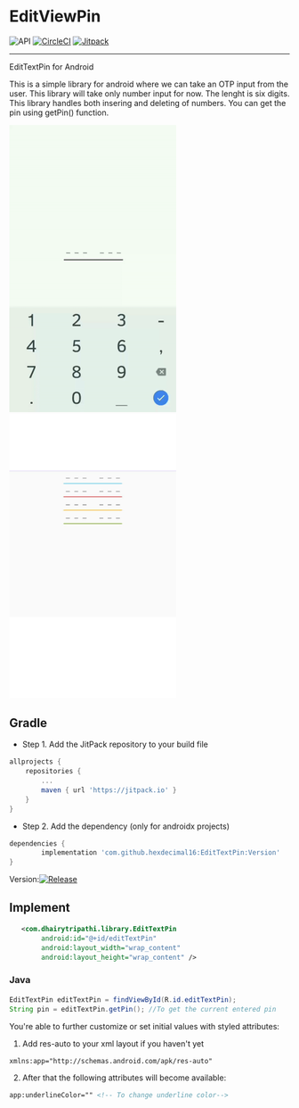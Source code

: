 # EditViewPin

![API](https://img.shields.io/badge/API-23%2B-blue.svg?style=flat)  [![CircleCI](https://circleci.com/gh/hexdecimal16/EditTextPin/tree/master.svg?style=svg)](https://circleci.com/gh/https://github.com/hexdecimal16/EditTextPin/tree/master) [![Jitpack](https://jitpack.io/v/hexdecimal16/EditTextPin.svg)](https://jitpack.io/#hexdecimal16/EditTextPin/0.1.0)

---

EditTextPin for Android

This is a  simple library for android where we can take an OTP input from the user. This library will take only number input for now. The lenght is six digits. This library handles both insering and deleting of numbers. You can get the pin using getPin() function.

[<img src="media/demo.gif" width="300" />]()[<img src="media/demo1.png" width="300" />]()

## Gradle

* Step 1. Add the JitPack repository to your build file

```gradle
allprojects {
    repositories {
        ...
        maven { url 'https://jitpack.io' }
    }
}
```

* Step 2. Add the dependency (only for androidx projects)

```gradle
dependencies {
        implementation 'com.github.hexdecimal16:EditTextPin:Version'
}
```
Version:[![Release](https://jitpack.io/v/hexdecimal16/EditTextPin.svg?style=flat-square)]()
## Implement

```XML
   <com.dhairytripathi.library.EditTextPin
        android:id="@+id/editTextPin"
        android:layout_width="wrap_content"
        android:layout_height="wrap_content" />
```

### Java

```Java
EditTextPin editTextPin = findViewById(R.id.editTextPin);
String pin = editTextPin.getPin(); //To get the current entered pin
```
You're able to further customize or set initial values with styled attributes:

1) Add res-auto to your xml layout if you haven't yet

```XML
xmlns:app="http://schemas.android.com/apk/res-auto"
```

2) After that the following attributes will become available:

```XML
app:underlineColor="" <!-- To change underline color-->
```

